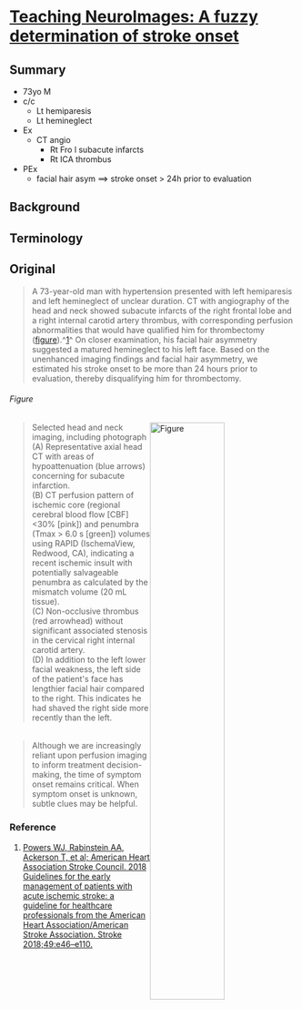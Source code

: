 <!--
Filename: 	2019-05-13_73M.md
Project: 	/Users/shume/Developer/physician/Neurol/TNI
Author: 	shumez <https://github.com/shumez>
Created: 	2019-05-14 16:38:0
Modified: 	2019-05-14 20:39:44
-----
Copyright (c) 2019 shumez
-->

# [Teaching NeuroImages: A fuzzy determination of stroke onset][2019_HumbertKelleyA_AamodtWhitleyW_SieglerJamesE]

## Summary

* 73yo M
* c/c
    * Lt hemiparesis 
    * Lt hemineglect 
* Ex
    * CT angio
        * Rt Fro l subacute infarcts
        * Rt ICA thrombus
* PEx
    * facial hair asym &xrArr; stroke onset > 24h prior to evaluation


## Background

## Terminology

## Original

> A 73-year-old man with hypertension presented with left hemiparesis and left hemineglect of unclear duration. CT with angiography of the head and neck showed subacute infarcts of the right frontal lobe and a right internal carotid artery thrombus, with corresponding perfusion abnormalities that would have qualified him for thrombectomy ([figure](#figure)).^[1]^ On closer examination, his facial hair asymmetry suggested a matured hemineglect to his left face. Based on the unenhanced imaging findings and facial hair asymmetry, we estimated his stroke onset to be more than 24 hours prior to evaluation, thereby disqualifying him for thrombectomy.

###### Figure

[![Figure][fig]][fig]

> Selected head and neck imaging, including photograph  
> (A) Representative axial head CT with areas of hypoattenuation (blue arrows) concerning for subacute infarction.  
> (B) CT perfusion pattern of ischemic core (regional cerebral blood flow [CBF] <30% [pink]) and penumbra (Tmax > 6.0 s [green]) volumes using RAPID (IschemaView, Redwood, CA), indicating a recent ischemic insult with potentially salvageable penumbra as calculated by the mismatch volume (20 mL tissue).  
> (C) Non-occlusive thrombus (red arrowhead) without significant associated stenosis in the cervical right internal carotid artery.  
> (D) In addition to the left lower facial weakness, the left side of the patient's face has lengthier facial hair compared to the right. This indicates he had shaved the right side more recently than the left.

###### 

> Although we are increasingly reliant upon perfusion imaging to inform treatment decision-making, the time of symptom onset remains critical. When symptom onset is unknown, subtle clues may be helpful.

### Reference

1. [Powers WJ, Rabinstein AA, Ackerson T, et al; American Heart Association Stroke Council. 2018 Guidelines for the early management of patients with acute ischemic stroke: a guideline for healthcare professionals from the American Heart Association/American Stroke Association. Stroke 2018;49:e46–e110.][1]

## 

<!-- ref -->
[2019_HumbertKelleyA_AamodtWhitleyW_SieglerJamesE]: https://n.neurology.org/content/92/20/e2395
[1]: . ""

<!-- fig -->
[fig]: https://n.neurology.org/content/neurology/92/20/e2395/F1.medium.gif ""

<style type="text/css">
	img{width: 51%; float: right;}
</style>